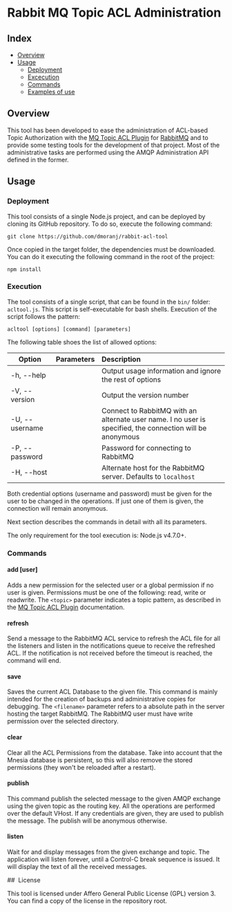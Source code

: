 # Rabbit MQ Topic ACL Administration

## Index

* [Overview](#overview)
* [Usage](#usage)
  * [Deployment](#deployment)
  * [Excecution](#execution)
  * [Commands](#commands)
  * [Examples of use](#examples)

## <a name="overview"/> Overview
This tool has been developed to ease the administration of ACL-based Topic Authorization with the
[MQ Topic ACL Plugin](https://github.com/dmoranj/rabbit-topic-acl) for [RabbitMQ](https://www.rabbitmq.com/) and to
provide some testing tools for the development of that project. Most of the administrative tasks are performed using
the AMQP Administration API defined in the former.

## <a name="usage"/> Usage
### <a name="deployment"/> Deployment
This tool consists of a single Node.js project, and can be deployed by cloning its GitHub repository. To do so, execute
the following command:

```
git clone https://github.com/dmoranj/rabbit-acl-tool
```

Once copied in the target folder, the dependencies must be downloaded. You can do it executing the following command in
the root of the project:

```
npm install
```

### <a name="execution"/> Execution

The tool consists of a single script, that can be found in the `bin/` folder: `acltool.js`. This script is self-executable
for bash shells. Execution of the script follows the pattern:

```
acltool [options] [command] [parameters]
```
The following table shoes the list of allowed options:

| Option                      | Parameters                          | Description                                              |
| --------------------------- |:----------------------------------- |:-------------------------------------------------------- |
|    -h, --help               |                                     | Output usage information and ignore the rest of options  |
|    -V, --version            |                                     | Output the version number                                |
|    -U, --username           | <uname>                             | Connect to RabbitMQ with an alternate user name. I no user is specified, the connection will be anonymous |
|    -P, --password           | <pass>                              | Password for connecting to RabbitMQ                      |
|    -H, --host               | <rabbithost>                        | Alternate host for the RabbitMQ server. Defaults to `localhost`|

Both credential options (username and password) must be given for the user to be changed in the operations. If just one
of them is given, the connection will remain anonymous.

Next section describes the commands in detail with all its parameters.

The only requirement for the tool execution is: Node.js v4.7.0+.

### <a name="commands"/> Commands

#### add <permission> <topic> [user]

Adds a new permission for the selected user or a global permission if no user is given. Permissions must be one of the
following: read, write or readwrite. The `<topic>` parameter indicates a topic pattern, as described in the
[MQ Topic ACL Plugin](https://github.com/dmoranj/rabbit-topic-acl) documentation.

#### refresh
Send a message to the RabbitMQ ACL service to refresh the ACL file for all the listeners and listen in the notifications
queue to receive the refreshed ACL. If the notification is not received before the timeout is reached, the command will
end.

#### save <filename>
Saves the current ACL Database to the given file. This command is mainly intended for the creation of backups and administrative
copies for debugging. The `<filename>` parameter refers to a absolute path in the server hosting the target RabbitMQ. The
RabbitMQ user must have write permission over the selected directory.

#### clear
Clear all the ACL Permissions from the database. Take into account that the Mnesia database is persistent, so this will
also remove the stored permissions (they won't be reloaded after a restart).

#### publish <exchange> <topic> <message>
This command publish the selected message to the given AMQP exchange using the given topic as the routing key. All the
operations are performed over the default VHost. If any credentials are given, they are used to publish the message. The
publish will be anonymous otherwise.

#### listen <exchange> <topic>
Wait for and display messages from the given exchange and topic. The application will listen forever, until a Control-C
break sequence is issued. It will display the text of all the received messages.

## <a name="License"/> License

This tool is licensed under Affero General Public License (GPL) version 3. You can find a copy of the license in the
repository root.
